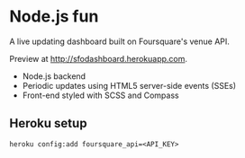 # Node.js fun

A live updating dashboard built on Foursquare's venue API.

Preview at http://sfodashboard.herokuapp.com.

- Node.js backend
- Periodic updates using HTML5 server-side events (SSEs)
- Front-end styled with SCSS and Compass

## Heroku setup

````
heroku config:add foursquare_api=<API_KEY>
````
